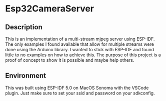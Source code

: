 # Esp32CameraServer

## Description
This is an implementation of a multi-stream mjpeg server using ESP-IDF. The only examples I found available that allow for multiple streams were done using the Arduino library. I wanted to stick with ESP-IDF and found little to no examples on how to achieve this. The purpose of this project is a proof of concept to show it is possible and maybe help others.

## Environment

This was built using ESP-IDF 5.0 on MacOS Sonoma with the VSCode plugin. Just make sure to set your ssid and password on your sdkconfig. 
